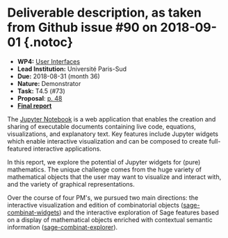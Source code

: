 # Deliverable description, as taken from Github issue #90 on 2018-09-01 {.notoc}

- **WP4:** [User Interfaces](https://github.com/OpenDreamKit/OpenDreamKit/tree/master/WP4)
- **Lead Institution:** Université Paris-Sud
- **Due:** 2018-08-31 (month 36)
- **Nature:** Demonstrator
- **Task:** T4.5 (#73)
- **Proposal**: [p. 48](https://github.com/OpenDreamKit/OpenDreamKit/raw/master/Proposal/proposal-www.pdf)
- **[Final report](https://github.com/OpenDreamKit/OpenDreamKit/blob/master/WP4/D4.16/report-final.pdf)**

The [Jupyter Notebook](https://jupyter.org) is a web application that enables the creation and sharing of executable documents containing live code, equations, visualizations, and explanatory text. Key features include Jupyter widgets which enable interactive visualization and can be composed to create full-featured interactive applications.

In this report, we explore the potential of Jupyter widgets for (pure) mathematics. The unique challenge comes from the huge variety of mathematical objects that the user may want to visualize and interact with, and the variety of graphical representations.

Over the course of four PM's, we pursued two main directions: the interactive visualization and edition of combinatorial objects ([sage-combinat-widgets](https://github.com/sagemath/sage-combinat-widgets)) and the interactive exploration of Sage features based on a display of mathematical objects enriched with contextual semantic information ([sage-combinat-explorer](https://github.com/sagemath/sage-explorer)).
